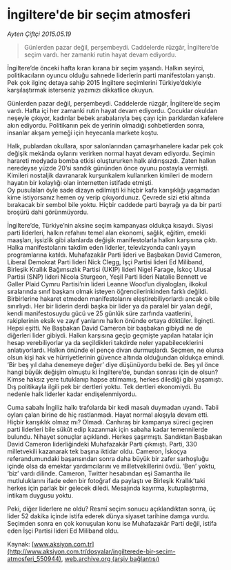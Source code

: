 # İngiltere'de bir seçim atmosferi

*Ayten Çiftçi 2015.05.19*

<div class="pNewsDetailMainContent" itemprop="articleBody">
 <blockquote>
  <p>
   Günlerden pazar değil, perşembeydi. Caddelerde rüzgâr, İngiltere’de seçim vardı. her zamanki rutin hayat devam ediyordu.
  </p>
 </blockquote>
 <p>
  İngiltere’de önceki hafta kıran kırana bir seçim yaşandı. Halkın seyirci, politikacıların oyuncu olduğu sahnede liderlerin parti manifestoları yarıştı. Pek çok ilginç detaya sahip 2015 İngiltere seçimlerini Türkiye’dekiyle karşılaştırmak isterseniz yazımızı dikkatlice okuyun.
 </p>
 <p>
  Günlerden pazar değil, perşembeydi. Caddelerde rüzgâr, İngiltere’de seçim vardı. Hafta içi her zamanki rutin hayat devam ediyordu. Çocuklar okuldan neşeyle çıkıyor, kadınlar bebek arabalarıyla beş çayı için parklardan kafelere akın ediyordu. Politikanın pek de yerinin olmadığı sohbetlerden sonra, insanlar akşam yemeği için heyecanla markete koştu.
 </p>
 <p>
  Halk, publardan okullara, spor salonlarından çamaşırhanelere kadar pek çok değişik mekânda oylarını verirken normal hayat devam ediyordu. Seçimin harareti medyada bomba etkisi oluştururken halk aldırışsızdı. Zaten halkın neredeyse yüzde 20’si sandık gününden önce oyunu postayla vermişti. Kimileri nostaljik davranarak kurşunkalem kullanırken kimileri de modern hayatın bir kolaylığı olan internetten istifade etmişti.
  <br>
   Oy pusulaları öyle sade dizayn edilmişti ki hiçbir kafa karışıklığı yaşamadan kime istiyorsanız hemen oy verip çıkıyordunuz. Çevrede sizi etki altında bırakacak bir sembol bile yoktu. Hiçbir caddede parti bayrağı ya da bir parti broşürü dahi görünmüyordu.
  </br>
 </p>
 <p>
  İngiltere’de, Türkiye’nin aksine seçim kampanyası oldukça kısaydı. Siyasi parti liderleri, halkın refahını temel alan ekonomi, sağlık, eğitim, emekli maaşları, işsizlik gibi alanlarda değişik manifestolarla halkın karşısına çıktı. Halka manifestolarını takdim eden liderler, televizyonda canlı yayın programlarına katıldı. Muhafazakâr Parti lideri ve Başbakan David Cameron, Liberal Demokrat Parti lideri Nick Clegg, İşçi Partisi lideri Ed Miliband, Birleşik Krallık Bağımsızlık Partisi (UKIP) lideri Nigel Farage, İskoç Ulusal Partisi (SNP) lideri Nicola Sturgeon, Yeşil Parti lideri Natalie Bennett ve Galler Plaid Cymru Partisi’nin lideri Leanne Wood’un diyalogları, ilkokul sıralarında sınıf başkanı olmak isteyen öğrencilerinkinden farklı değildi. Birbirlerine hakaret etmeden manifestolarını eleştirebiliyorlardı ancak o bile sınırlıydı. Her bir liderin derdi başka bir lider ya da paralel bir yalan değil, kendi manifestosuydu gücü ve 25 günlük süre zarfında vaatlerini, rakiplerinin eksik ve zayıf yanlarını halkın önünde ortaya döktüler. İlginçti. Hepsi eşitti. Ne Başbakan David Cameron bir başbakan gibiydi ne de diğerleri lider gibiydi. Halkın karşısına geçip geçmişte yapılan hatalar için hesap verebiliyorlar ya da seçildikleri takdirde neler yapabileceklerini anlatıyorlardı. Halkın önünde el pençe divan durmuşlardı. Seçmen, ne olursa olsun kişi hak ve hürriyetlerinin güvence altında olduğundan oldukça emindi. ‘Bir beş yıl daha denemeye değer’ diye düşünüyordu belki de. Beş yıl önce hangi büyük değişim olmuştu ki İngiltere’de, bundan sonrası için de olsun? Kimse haksız yere tutuklanıp hapse atılmamış, herkes dilediği gibi yaşamıştı. Dış politikayla ilgili pek bir dertleri yoktu. Tek dertleri ekonomiydi. Bu nedenle halk liderler kadar endişelenmiyordu.
 </p>
 <p>
  Cuma sabahı İngiliz halkı trafolarda bir kedi masalı duymadan uyandı. Tabii oyları çalan birine de hiç rastlanmadı. Hayat normal akışıyla devam etti. Hiçbir karışıklık olmaz mı? Olmadı. Canhıraş bir kampanya süreci geçiren parti liderleri bile sükût edip kazanmak için sabaha kadar temennilerde bulundu. Nihayet sonuçlar açıklandı. Herkes şaşırmıştı. Sandıktan Başbakan David Cameron liderliğindeki Muhafazakâr Parti çıkmıştı. Parti, 330 milletvekili kazanarak tek başına iktidar oldu. Cameron, İskoçya referandumundaki başarısından sonra daha büyük bir zafer sarhoşluğu içinde olsa da emektar yardımcılarını ve milletvekillerini övdü. ‘Ben’ yoktu, ‘biz’ vardı dilinde. Cameron, Twitter hesabından eşi Samantha ile mutluluklarını ifade eden bir fotoğraf da paylaştı ve Birleşik Krallık’taki herkes için parlak bir gelecek diledi. Mesajında kayırma, kutuplaştırma, intikam duygusu yoktu.
 </p>
 <p>
  Peki, diğer liderlere ne oldu? Resmî seçim sonucu açıklandıktan sonra, üç lider 52 dakika içinde istifa ederek dünya siyaset tarihine damga vurdu. Seçimden sonra en çok konuşulan konu ise Muhafazakâr Parti değil, istifa eden İşçi Partisi lideri Ed Miliband oldu.
 </p>
</div>


Kaynak: [www.aksiyon.com.tr](http://www.aksiyon.com.tr/dosyalar/ingilterede-bir-secim-atmosferi_550944), [web.archive.org (arşiv bağlantısı)](http://web.archive.org/web/20150718121044/http://www.aksiyon.com.tr/dosyalar/ingilterede-bir-secim-atmosferi_550944)
